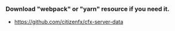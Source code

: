 ### Download "webpack" or "yarn" resource if you need it.
- https://github.com/citizenfx/cfx-server-data